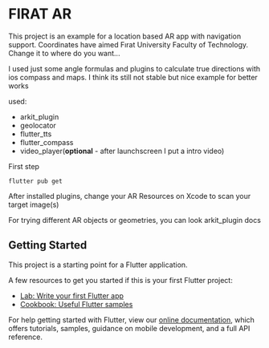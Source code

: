 # FIRAT AR

This project is an example for a location based AR app with navigation support. 
Coordinates have aimed Fırat University Faculty of Technology. Change it to where do you want...

I used just some angle formulas and plugins to calculate true directions with ios compass and maps.
I think its still not stable but nice example for better works

used: 

- arkit_plugin
- geolocator
- flutter_tts
- flutter_compass
- video_player(**optional** - after launchscreen I put a intro video)

First step

`flutter pub get`

After installed plugins, change your AR Resources on Xcode to scan your target image(s)

For trying different AR objects or geometries, you can look arkit_plugin docs



## Getting Started

This project is a starting point for a Flutter application.

A few resources to get you started if this is your first Flutter project:

- [Lab: Write your first Flutter app](https://flutter.dev/docs/get-started/codelab)
- [Cookbook: Useful Flutter samples](https://flutter.dev/docs/cookbook)

For help getting started with Flutter, view our
[online documentation](https://flutter.dev/docs), which offers tutorials,
samples, guidance on mobile development, and a full API reference.

